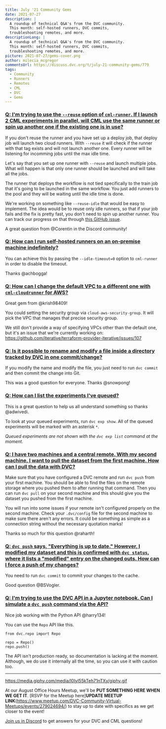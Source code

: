 ```yaml
---
title: July '21 Community Gems
date: 2021-07-27
description: |
  A roundup of technical Q&A's from the DVC community.
  This month: self-hosted runners, DVC commits,
  troubleshooting remotes, and more.
descriptionLong: |
  A roundup of technical Q&A's from the DVC community.
  This month: self-hosted runners, DVC commits,
  troubleshooting remotes, and more.
picture: 2021-07-27/gems-cover.png
author: milecia_mcgregor
commentsUrl: https://discuss.dvc.org/t/july-21-community-gems/779
tags:
  - Community
  - Runners
  - Remotes
  - CML
  - DVC
  - Gems
---
```


### [Q: I'm trying to use the `--reuse` option of `cml-runner`. If I launch 2 CML experiments in parallel, will CML use the same runner or spin up another one if the existing one is in use?](https://discord.com/channels/485586884165107732/728693131557732403/850340190434492445)

If you don't reuse the runner and you have set up a deploy job, that deploy job
will launch two cloud runners. With `--reuse` it will check if the runner with
that tag exists and will not launch another one. Every runner will be listening
for incomming jobs until the max idle time.

Let's say that you set up one runner with `--reuse` and launch multiple jobs.
What will happen is that only one runner should be launched and will take all
the jobs.

The runner that deploys the workflow is not tied specifically to the train job
that it's going to be launched in the same workflow. You just add runners to the
pool and they will be waiting until the idle time is done.

We're working on something like `--reuse-idle` that would be easy to implement.
The idea would be to reuse only idle runners, so that if your job fails and the
fix is pretty fast, you don't need to spin up another runner. You can track our
progress on that through
[this GitHub issue](https://github.com/iterative/cml/issues/575).

A great question from @Corentin in the Discord community!

### [Q: How can I run self-hosted runners on an on-premise machine indefinitely?](https://discord.com/channels/485586884165107732/728693131557732403/851923384613994496)

You can achieve this by passing the `--idle-timeout=0` option to `cml-runner` in
order to disable the timeout.

Thanks @achbogga!

### [Q: How can I change the default VPC to a different one with `cml-cloudrunner` for AWS?](https://discord.com/channels/485586884165107732/728693131557732403/857940793616498738)

Great gem from @krish98409!

You could setting the security group via `cloud-aws-security-group`. It will
pick the VPC that manages that precise security group.

We still don't provide a way of specifying VPCs other than the default one, but
it's an issue that we're currently working on:
https://github.com/iterative/terraform-provider-iterative/issues/107

### [Q: Is it possible to rename and modify a file inside a directory tracked by DVC in one commit/change?](https://discord.com/channels/485586884165107732/485596304961962003/849589484517588992)

If you modify the name and modify the file, you just need to run `dvc commit`
and then commit the change into Git.

This was a good question for everyone. Thanks @snowpong!

### [Q: How can I list the experiments I've queued?](https://discord.com/channels/485586884165107732/485596304961962003/856882434138570753)

This is a great question to help us all understand something so thanks
@adwivedi.

To look at your queued experiments, run `dvc exp show`. All of the queued
experiments will be marked with an asterisk `*`.

_Queued experiments are not shown with the `dvc exp list` command at the
moment._

### [Q: I have two machines and a central remote. With my second machine, I want to pull the dataset from the first machine. How can I pull the data with DVC?](https://discord.com/channels/485586884165107732/485596304961962003/859034882297823233)

Make sure that you have configured a DVC remote and run `dvc push` from your
first machine. You should be able to find the files on the remote storage where
you pushed them to after running that command. Then you can run `dvc pull` on
your second machine and this should give you the dataset you pushed from the
first machine.

You will run into some issues if your remote isn't configured properly on the
second machine. Check your `.dvc/config` file for the second machine to make
sure there aren't any errors. It could be something as simple as a connection
string without the necessary quotation marks!

Thanks so much for this question @raharth!

### [Q: `dvc push` says, "Everything is up to date." However, I modified my dataset and this is confirmed with `dvc status`, where it lists a "modified" entry on the changed outs. How can I force a push of my changes?](https://discord.com/channels/485586884165107732/485596304961962003/857931383476977695)

You need to run `dvc commit` to commit your changes to the cache.

Good question @BSVogler.

### [Q: I'm trying to use the DVC API in a Jupyter notebook. Can I simulate a `dvc push` command via the API?](https://discord.com/channels/485586884165107732/485596304961962003/856979475068878898)

Nice job working with the Python API @harry134!

You can use the `Repo` API like this.

```dvc
from dvc.repo import Repo

repo = Repo()
repo.push()
```

The API isn't production ready, so documentation is lacking at the moment.
Although, we do use it internally all the time, so you can use it with caution
too.

---

https://media.giphy.com/media/l0Iyl55kTeh71nTXy/giphy.gif

At our August Office Hours Meetup, we'll be **PUT SOMETHING HERE WHEN WE GET
IT**. [RSVP for the Meetup here]**UPDATE MEETUP
LINK**(https://www.meetup.com/DVC-Community-Virtual-Meetups/events/279024694/)
to stay up to date with specifics as we get closer to the event!

[Join us in Discord](https://discord.com/invite/dvwXA2N) to get answers for your
DVC and CML questions!

